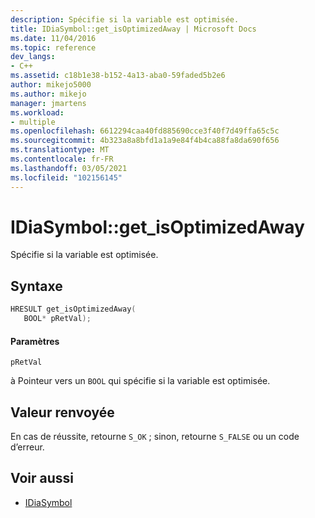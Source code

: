 ```yaml
---
description: Spécifie si la variable est optimisée.
title: IDiaSymbol::get_isOptimizedAway | Microsoft Docs
ms.date: 11/04/2016
ms.topic: reference
dev_langs:
- C++
ms.assetid: c18b1e38-b152-4a13-aba0-59faded5b2e6
author: mikejo5000
ms.author: mikejo
manager: jmartens
ms.workload:
- multiple
ms.openlocfilehash: 6612294caa40fd885690cce3f40f7d49ffa65c5c
ms.sourcegitcommit: 4b323a8a8bfd1a1a9e84f4b4ca88fa8da690f656
ms.translationtype: MT
ms.contentlocale: fr-FR
ms.lasthandoff: 03/05/2021
ms.locfileid: "102156145"
---
```

# <a name="idiasymbolget_isoptimizedaway"></a>IDiaSymbol::get_isOptimizedAway
Spécifie si la variable est optimisée.

## <a name="syntax"></a>Syntaxe

```C++
HRESULT get_isOptimizedAway(
   BOOL* pRetVal);
```

#### <a name="parameters"></a>Paramètres
 `pRetVal`

à Pointeur vers un `BOOL` qui spécifie si la variable est optimisée.

## <a name="return-value"></a>Valeur renvoyée
 En cas de réussite, retourne `S_OK` ; sinon, retourne `S_FALSE` ou un code d’erreur.

## <a name="see-also"></a>Voir aussi
- [IDiaSymbol](../../debugger/debug-interface-access/idiasymbol.md)
